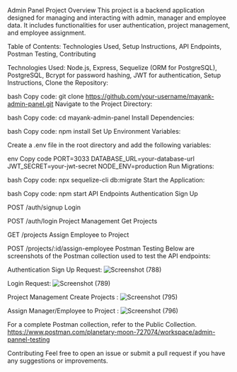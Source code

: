 Admin Panel
Project Overview
This project is a backend application designed for managing and interacting with admin, manager and employee data. It includes functionalities for user authentication, project management, and employee assignment.

Table of Contents:
Technologies Used, 
Setup Instructions, 
API Endpoints, 
Postman Testing, 
Contributing 

Technologies Used:
Node.js, 
Express, 
Sequelize (ORM for PostgreSQL), 
PostgreSQL, 
Bcrypt for password hashing, 
JWT for authentication, 
Setup Instructions, 
Clone the Repository: 

bash
Copy code: 
git clone https://github.com/your-username/mayank-admin-panel.git
Navigate to the Project Directory:

bash
Copy code: 
cd mayank-admin-panel
Install Dependencies:

bash
Copy code: 
npm install
Set Up Environment Variables:

Create a .env file in the root directory and add the following variables:

env
Copy code
PORT=3033 
DATABASE_URL=your-database-url 
JWT_SECRET=your-jwt-secret 
NODE_ENV=production 
Run Migrations: 

bash
Copy code: 
npx sequelize-cli db:migrate
Start the Application:

bash
Copy code: 
npm start
API Endpoints
Authentication
Sign Up

POST /auth/signup
Login

POST /auth/login
Project Management
Get Projects

GET /projects
Assign Employee to Project

POST /projects/:id/assign-employee
Postman Testing
Below are screenshots of the Postman collection used to test the API endpoints:

Authentication
Sign Up Request:
![Screenshot (788)](https://github.com/user-attachments/assets/f3ef3b85-ecd1-4e6d-9b3f-80099447b0ee)


Login Request:
![Screenshot (789)](https://github.com/user-attachments/assets/0ffc77a1-ed61-411f-84da-dadbf0b7304e)

Project Management
Create Projects :
![Screenshot (795)](https://github.com/user-attachments/assets/1eb71780-6118-4803-acde-e3dee879d001)


Assign Manager/Employee to Project :
![Screenshot (796)](https://github.com/user-attachments/assets/466262b1-e971-4383-96ec-84671b7270ac)


For a complete Postman collection, refer to the Public Collection. https://www.postman.com/planetary-moon-727074/workspace/admin-pannel-testing

Contributing
Feel free to open an issue or submit a pull request if you have any suggestions or improvements.
